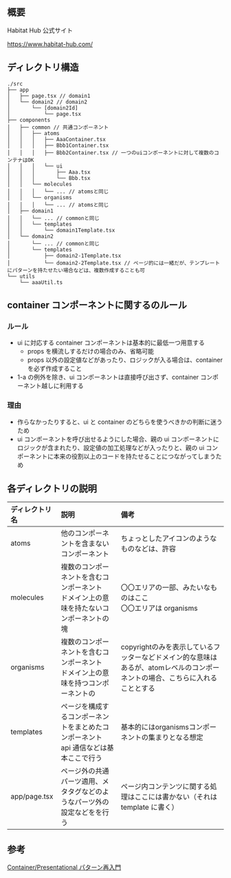## 概要

Habitat Hub 公式サイト

https://www.habitat-hub.com/

## ディレクトリ構造

```
./src
├── app
│   ├── page.tsx // domain1
│   └── domain2 // domain2
│       └── [domain2Id]
│           └── page.tsx
├── components
│   ├── common // 共通コンポーネント
│   │   ├── atoms
│   │   │   ├── AaaContainer.tsx
│   │   │   ├── Bbb1Container.tsx
│   │   │   ├── Bbb2Container.tsx // 一つのuiコンポーネントに対して複数のコンテナはOK
│   │   │   └── ui
│   │   │       ├── Aaa.tsx
│   │   │       └── Bbb.tsx
│   │   └── molecules
│   │   │   └── ... // atomsと同じ
│   │   └── organisms
│   │   │   └── ... // atomsと同じ
│   ├── domain1
│   │   └── ... // commonと同じ
│   │   └── templates
│   │       └── domain1Template.tsx
│   └── domain2
│       └── ... // commonと同じ
│       └── templates
│           ├── domain2-1Template.tsx
│           └── domain2-2Template.tsx // ページ的には一緒だが、テンプレートにパターンを持たせたい場合などは、複数作成することも可
└── utils
    └── aaaUtil.ts
```

## container コンポーネントに関するのルール

### ルール

- ui に対応する container コンポーネントは基本的に最低一つ用意する
  - props を横流しするだけの場合のみ、省略可能
  - props 以外の設定値などがあったり、ロジックが入る場合は、container を必ず作成すること
- 1-a の例外を除き、ui コンポーネントは直接呼び出さず、container コンポーネント越しに利用する

### 理由

- 作らなかったりすると、ui と container のどちらを使うべきかの判断に迷うため
- ui コンポーネントを呼び出せるようにした場合、親の ui コンポーネントにロジックが含まれたり、設定値の加工処理などが入ったりと、親の ui コンポーネントに本来の役割以上のコードを持たせることにつながってしまうため

## 各ディレクトリの説明

| ディレクトリ名 | 説明 | 備考 |
|:---|:---|:---|
| atoms | 他のコンポーネントを含まないコンポーネント | ちょっとしたアイコンのようなものなどは、許容 |
| molecules | 複数のコンポーネントを含むコンポーネント<br/>ドメイン上の意味を持たないコンポーネントの塊  | 〇〇エリアの一部、みたいなものはここ <br/> 〇〇エリアは organisms | | 
| organisms | 複数のコンポーネントを含むコンポーネント <br/> ドメイン上の意味を持つコンポーネントの | copyrightのみを表示しているフッターなどドメイン的な意味はあるが、atomレベルのコンポーネントの場合、こちらに入れることとする |
| templates | ページを構成するコンポーネントをまとめたコンポーネント <br/> api 通信などは基本ここで行う | 基本的にはorganismsコンポーネントの集まりとなる想定 |
| app/page.tsx | ページ外の共通パーツ適用、メタタグなどのようなパーツ外の設定などをを行う | ページ内コンテンツに関する処理はここには書かない（それは template に書く） |

## 参考

[Container/Presentational パターン再入門](https://zenn.dev/buyselltech/articles/9460c75b7cd8d1)
